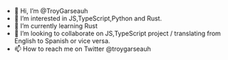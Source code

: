 - 👋 Hi, I’m @TroyGarseauh
- 👀 I’m interested in JS,TypeScript,Python and Rust.
- 🌱 I’m currently learning Rust
- 💞️ I’m looking to collaborate on JS,TypeScript project / translating from English to Spanish or vice versa.
- 📫 How to reach me on Twitter @troygarseauh


